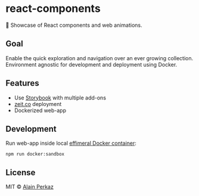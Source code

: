 # react-components
📖 Showcase of React components and web animations. 

## Goal
Enable the quick exploration and navigation over an ever growing collection.
Environment agnostic for development and deployment using Docker.

## Features

- Use [Storybook](https://storybook.js.org/) with multiple add-ons
- [zeit.co](https://zeit.co/) deployment
- Dockerized web-app
 
 ## Development 
 
 Run web-app inside local [effimeral Docker container](https://gist.github.com/aperkaz/ca0ddf2bd933a98634ec800dc7fd2046):
 ```
 npm run docker:sandbox 
 ``` 
 
 
## License
MIT © [Alain Perkaz](https://aperkaz.github.io)